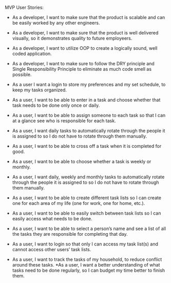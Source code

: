 MVP User Stories:

* As a developer, I want to make sure that the product is scalable and can be easily worked by any other engineers.
* As a developer, I want to make sure that the product is well delivered visually, so it demonstrates quality to future employeers.
* As a developer, I want to utilize OOP to create a logically sound, well coded application.
* As a developer, I want to make sure to follow the DRY principle and Single Responsibility Principle to eliminate as much code smell as possible.

* As a user I want a login to store my preferences and my set schedule, to keep my tasks organized.
* As a user, I want to be able to enter in a task and choose whether that task needs to be done only once or daily.
* As a user, I want to be able to assign someone to each task so that I can at a glance see who is responsible for each task.
* As a user, I want daily tasks to automatically rotate through the people it is assigned to so I do not have to rotate through them manually.
* As a user, I want to be able to cross off a task when it is completed for good.
* As a user, I want to be able to choose whether a task is weekly or monthly.
* As a user, I want daily, weekly and monthly tasks to automatically rotate through the people it is assigned to so I do not have to rotate through them manually.
* As a user, I want to be able to create different task lists so I can create one for each area of my life (one for work, one for home, etc.).
* As a user, I want to be able to easily switch between task lists so I can easily access what needs to be done.
* As a user, I want to be able to select a person’s name and see a list of all the tasks they are responsible for completing that day.
* As a user, I want to login so that only I can access my task list(s) and cannot access other users’ task lists.
* As a user, I want to track the tasks of my household, to reduce conflict around these tasks.
*As a user, I want a better understanding of what tasks need to be done regularly, so I can budget my time better to finish them.
